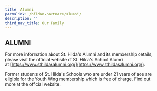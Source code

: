 ```yaml
---
title: Alumni
permalink: /hildan-partners/alumni/
description: ""
third_nav_title: Our Family
---
```

ALUMNI
------

For more information about St. Hilda's Alumni and its membership details, please visit the official website of St. Hilda's School Alumni at [https://www.sthildasalumni.org/](https://www.sthildasalumni.org/).  
  
Former students of St. Hilda's Schools who are under 21 years of age are eligible for the Youth Wing membership which is free of charge. Find out more at the official website.